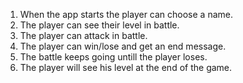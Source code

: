 1. When the app starts the player can choose a name.
2. The player can see their level in battle.
3. The player can attack in battle.
4. The player can win/lose and get an end message.
5. The battle keeps going untill the player loses.
6. The player will see his level at the end of the game.